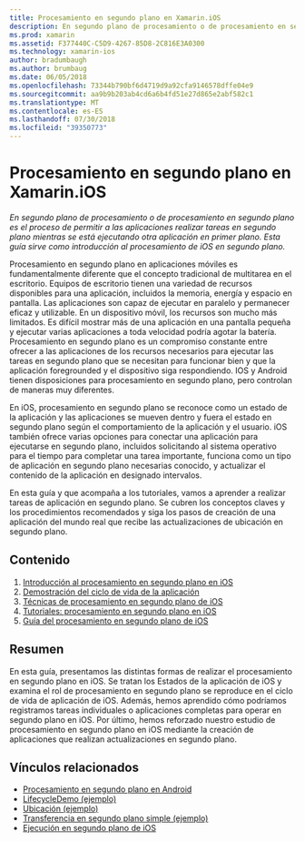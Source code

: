 ```yaml
---
title: Procesamiento en segundo plano en Xamarin.iOS
description: En segundo plano de procesamiento o de procesamiento en segundo plano es el proceso de permitir a las aplicaciones realizar tareas en segundo plano mientras se está ejecutando otra aplicación en primer plano. Esta guía sirve como introducción al procesamiento de iOS en segundo plano.
ms.prod: xamarin
ms.assetid: F377440C-C5D9-4267-85D8-2C816E3A0300
ms.technology: xamarin-ios
author: bradumbaugh
ms.author: brumbaug
ms.date: 06/05/2018
ms.openlocfilehash: 73344b790bf6d4719d9a92cfa9146578dffe04e9
ms.sourcegitcommit: aa9b9b203ab4cd6a6b4fd51e27d865e2abf582c1
ms.translationtype: MT
ms.contentlocale: es-ES
ms.lasthandoff: 07/30/2018
ms.locfileid: "39350773"
---
```

# <a name="backgrounding-in-xamarinios"></a>Procesamiento en segundo plano en Xamarin.iOS

_En segundo plano de procesamiento o de procesamiento en segundo plano es el proceso de permitir a las aplicaciones realizar tareas en segundo plano mientras se está ejecutando otra aplicación en primer plano. Esta guía sirve como introducción al procesamiento de iOS en segundo plano._

Procesamiento en segundo plano en aplicaciones móviles es fundamentalmente diferente que el concepto tradicional de multitarea en el escritorio. Equipos de escritorio tienen una variedad de recursos disponibles para una aplicación, incluidos la memoria, energía y espacio en pantalla. Las aplicaciones son capaz de ejecutar en paralelo y permanecer eficaz y utilizable. En un dispositivo móvil, los recursos son mucho más limitados. Es difícil mostrar más de una aplicación en una pantalla pequeña y ejecutar varias aplicaciones a toda velocidad podría agotar la batería. Procesamiento en segundo plano es un compromiso constante entre ofrecer a las aplicaciones de los recursos necesarios para ejecutar las tareas en segundo plano que se necesitan para funcionar bien y que la aplicación foregrounded y el dispositivo siga respondiendo. IOS y Android tienen disposiciones para procesamiento en segundo plano, pero controlan de maneras muy diferentes.

En iOS, procesamiento en segundo plano se reconoce como un estado de la aplicación y las aplicaciones se mueven dentro y fuera el estado en segundo plano según el comportamiento de la aplicación y el usuario. iOS también ofrece varias opciones para conectar una aplicación para ejecutarse en segundo plano, incluidos solicitando al sistema operativo para el tiempo para completar una tarea importante, funciona como un tipo de aplicación en segundo plano necesarias conocido, y actualizar el contenido de la aplicación en designado intervalos.

En esta guía y que acompaña a los tutoriales, vamos a aprender a realizar tareas de aplicación en segundo plano. Se cubren los conceptos claves y los procedimientos recomendados y siga los pasos de creación de una aplicación del mundo real que recibe las actualizaciones de ubicación en segundo plano.

## <a name="contents"></a>Contenido

1.  [Introducción al procesamiento en segundo plano en iOS](~/ios/app-fundamentals/backgrounding/introduction-to-backgrounding-in-ios.md)
1.  [Demostración del ciclo de vida de la aplicación](~/ios/app-fundamentals/backgrounding/application-lifecycle-demo.md)
1.  [Técnicas de procesamiento en segundo plano de iOS](~/ios/app-fundamentals/backgrounding/ios-backgrounding-techniques/index.md)
1.  [Tutoriales: procesamiento en segundo plano en iOS](~/ios/app-fundamentals/backgrounding/ios-backgrounding-walkthroughs/index.md)
1.  [Guía del procesamiento en segundo plano de iOS](~/ios/app-fundamentals/backgrounding/ios-backgrounding-guidance.md)

## <a name="summary"></a>Resumen

En esta guía, presentamos las distintas formas de realizar el procesamiento en segundo plano en iOS. Se tratan los Estados de la aplicación de iOS y examina el rol de procesamiento en segundo plano se reproduce en el ciclo de vida de aplicación de iOS. Además, hemos aprendido cómo podríamos registramos tareas individuales o aplicaciones completas para operar en segundo plano en iOS. Por último, hemos reforzado nuestro estudio de procesamiento en segundo plano en iOS mediante la creación de aplicaciones que realizan actualizaciones en segundo plano.



## <a name="related-links"></a>Vínculos relacionados

- [Procesamiento en segundo plano en Android](~/android/app-fundamentals/services/index.md)
- [LifecycleDemo (ejemplo)](https://developer.xamarin.com/samples/monotouch/LifecycleDemo/)
- [Ubicación (ejemplo)](https://developer.xamarin.com/samples/monotouch/Location/)
- [Transferencia en segundo plano simple (ejemplo)](https://developer.xamarin.com/samples/monotouch/SimpleBackgroundTransfer/)
- [Ejecución en segundo plano de iOS](https://developer.apple.com/library/ios/documentation/iPhone/Conceptual/iPhoneOSProgrammingGuide/BackgroundExecution/BackgroundExecution.html)
